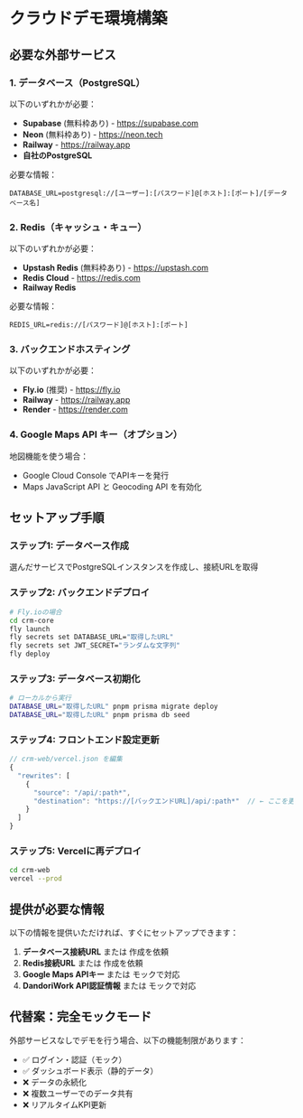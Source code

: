 # クラウドデモ環境構築

## 必要な外部サービス

### 1. データベース（PostgreSQL）
以下のいずれかが必要：
- **Supabase** (無料枠あり) - https://supabase.com
- **Neon** (無料枠あり) - https://neon.tech
- **Railway** - https://railway.app
- **自社のPostgreSQL**

必要な情報：
```
DATABASE_URL=postgresql://[ユーザー]:[パスワード]@[ホスト]:[ポート]/[データベース名]
```

### 2. Redis（キャッシュ・キュー）
以下のいずれかが必要：
- **Upstash Redis** (無料枠あり) - https://upstash.com
- **Redis Cloud** - https://redis.com
- **Railway Redis**

必要な情報：
```
REDIS_URL=redis://[パスワード]@[ホスト]:[ポート]
```

### 3. バックエンドホスティング
以下のいずれかが必要：
- **Fly.io** (推奨) - https://fly.io
- **Railway** - https://railway.app
- **Render** - https://render.com

### 4. Google Maps API キー（オプション）
地図機能を使う場合：
- Google Cloud Console でAPIキーを発行
- Maps JavaScript API と Geocoding API を有効化

## セットアップ手順

### ステップ1: データベース作成
選んだサービスでPostgreSQLインスタンスを作成し、接続URLを取得

### ステップ2: バックエンドデプロイ
```bash
# Fly.ioの場合
cd crm-core
fly launch
fly secrets set DATABASE_URL="取得したURL"
fly secrets set JWT_SECRET="ランダムな文字列"
fly deploy
```

### ステップ3: データベース初期化
```bash
# ローカルから実行
DATABASE_URL="取得したURL" pnpm prisma migrate deploy
DATABASE_URL="取得したURL" pnpm prisma db seed
```

### ステップ4: フロントエンド設定更新
```javascript
// crm-web/vercel.json を編集
{
  "rewrites": [
    {
      "source": "/api/:path*",
      "destination": "https://[バックエンドURL]/api/:path*"  // ← ここを更新
    }
  ]
}
```

### ステップ5: Vercelに再デプロイ
```bash
cd crm-web
vercel --prod
```

## 提供が必要な情報

以下の情報を提供いただければ、すぐにセットアップできます：

1. **データベース接続URL** または 作成を依頼
2. **Redis接続URL** または 作成を依頼  
3. **Google Maps APIキー** または モックで対応
4. **DandoriWork API認証情報** または モックで対応

## 代替案：完全モックモード

外部サービスなしでデモを行う場合、以下の機能制限があります：
- ✅ ログイン・認証（モック）
- ✅ ダッシュボード表示（静的データ）
- ❌ データの永続化
- ❌ 複数ユーザーでのデータ共有
- ❌ リアルタイムKPI更新